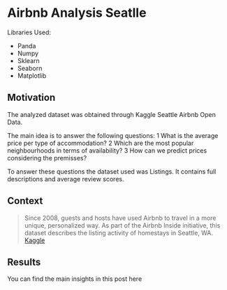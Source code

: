 # Airbnb Analysis Seatlle

Libraries Used:
- Panda
- Numpy
- Sklearn
- Seaborn
- Matplotlib

## Motivation

The analyzed dataset was obtained through Kaggle Seattle Airbnb Open Data.

The main idea is to answer the following questions:
1 What is the average price per type of accommodation?
2 Which are the most popular neighbourhoods in terms of availability?
3 How can we predict prices considering the premisses?

To answer these questions the dataset used was Listings. It contains full descriptions and average review scores.

## Context

> Since 2008, guests and hosts have used Airbnb to travel in a more unique, personalized way. As part of the Airbnb Inside initiative, this dataset describes the listing activity of homestays in Seattle, WA. [Kaggle](https://www.kaggle.com/datasets/airbnb/seattle?resource=download)

## Results

You can find the main insights in this post here

